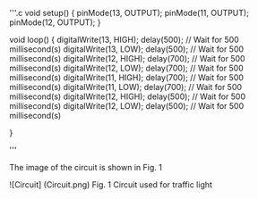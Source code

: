
'''.c
void setup()
{
  pinMode(13, OUTPUT);
  pinMode(11, OUTPUT);
  pinMode(12, OUTPUT);
}

void loop()
{
  digitalWrite(13, HIGH);
  delay(500); // Wait for 500 millisecond(s)
  digitalWrite(13, LOW);
  delay(500); // Wait for 500 millisecond(s)
  digitalWrite(12, HIGH);
  delay(700); // Wait for 500 millisecond(s)
  digitalWrite(12, LOW);
  delay(700); // Wait for 500 millisecond(s)
  digitalWrite(11, HIGH);
  delay(700); // Wait for 500 millisecond(s)
  digitalWrite(11, LOW);
  delay(700); // Wait for 500 millisecond(s)
  digitalWrite(12, HIGH);
  delay(500); // Wait for 500 millisecond(s)
  digitalWrite(12, LOW);
  delay(500); // Wait for 500 millisecond(s)
  
}

'''

The image of the circuit is shown in Fig. 1

![Circuit] (Circuit.png)
Fig. 1 Circuit used for traffic light
